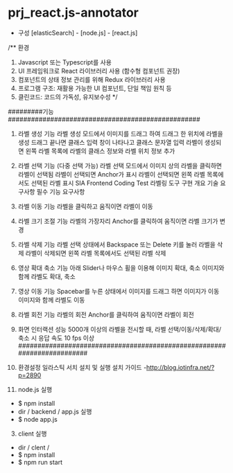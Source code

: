 # prj_react.js-annotator

* 구성 [elasticSearch] - [node.js] - [react.js]

/**
환경
1. Javascript 또는 Typescript를 사용
2. UI 프레임워크로 React 라이브러리 사용 (함수형 컴포넌트 권장)
3. 컴포넌트의 상태 정보 관리를 위해 Redux 라이브러리 사용
4. 프로그램 구조: 재활용 가능한 UI 컴포넌트, 단일 책임 원칙 등
5. 클린코드: 코드의 가독성, 유지보수성
*/

#########기능##################################################

1. 라벨 생성 기능
라벨 생성 모드에서 이미지를 드래그 하여 드래그 한 위치에 라벨을 생성
드래그 끝나면 클래스 입력 창이 나타나고 클래스 문자열 입력
라벨이 생성되면 왼쪽 라벨 목록에 라벨의 클래스 정보와 라벨 위치 정보 추가
2. 라벨 선택 기능 (다중 선택 가능)
라벨 선택 모드에서 이미지 상의 라벨을 클릭하면 라벨이 선택됨
라벨이 선택되면 Anchor가 표시
라벨이 선택되면 왼쪽 라벨 목록에서도 선택된 라벨 표시
SIA Frontend Coding Test
라벨링 도구 구현
개요
기술 요구사항
필수 기능 요구사항
3. 라벨 이동 기능
라벨을 클릭하고 움직이면 라벨이 이동
4. 라벨 크기 조절 기능
라벨의 가장자리 Anchor를 클릭하여 움직이면 라벨 크기가 변경
5. 라벨 삭제 기능
라벨 선택 상태에서 Backspace 또는 Delete 키를 눌러 라벨을 삭제
라벨이 삭제되면 왼쪽 라벨 목록에서도 선택된 라벨 삭제
6. 영상 확대 축소 기능
아래 Slider나 마우스 휠을 이용해 이미지 확대, 축소
이미지와 함께 라벨도 확대, 축소
7. 영상 이동 기능
Spacebar를 누른 상태에서 이미지를 드래그 하면 이미지가 이동
이미지와 함께 라벨도 이동
8. 라벨 회전 기능
라벨의 회전 Anchor를 클릭하여 움직이면 라벨이 회전
9. 화면 인터랙션 성능
5000개 이상의 라벨을 전시할 때, 라벨 선택/이동/삭제/확대/축소 시 응답 속도 10 fps 이상
########################################################################

1. 환경설정
일라스틱 서치 설치 및 실행
설치 가이드 
-http://blog.iotinfra.net/?p=2890


2. node.js 실행
- $ npm install
- dir / backend / app.js 실행
- $ node app.js


3. client 실행
- dir / clent /
- $ npm install
- $ npm run start



